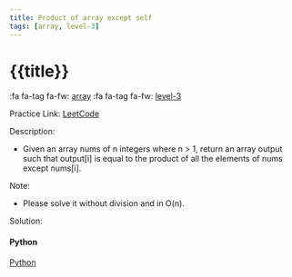 ```yaml
---
title: Product of array except self
tags: [array, level-3]
---
```


# {{title}}

:fa fa-tag fa-fw: [array]({{tagspath}}/array)
:fa fa-tag fa-fw: [level-3]({{tagspath}}/level-3)

Practice Link: [LeetCode](https://leetcode.com/problems/product-of-array-except-self/)

Description:

- Given an array nums of n integers where n > 1, return an array output such that output[i] is equal to the product of all the elements of nums except nums[i].
  
Note:

- Please solve it without division and in O(n).

Solution:

<!-- tabs:start -->
#### **Python**

[Python](../pycode/array/product-of-array-except-self.py ':include :type=code')
<!-- tabs:end -->
